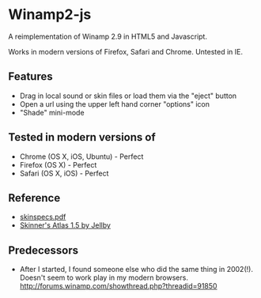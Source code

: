 # Winamp2-js

A reimplementation of Winamp 2.9 in HTML5 and Javascript.

Works in modern versions of Firefox, Safari and Chrome. Untested in IE.

## Features

- Drag in local sound or skin files or load them via the "eject" button
- Open a url using the upper left hand corner "options" icon
- "Shade" mini-mode

## Tested in modern versions of

- Chrome (OS X, iOS, Ubuntu) - Perfect
- Firefox (OS X) - Perfect
- Safari (OS X, iOS) - Perfect

## Reference

- [skinspecs.pdf](http://members.xoom.it/skinart/tutorial/skinspecs..pdf)
- [Skinner's Atlas 1.5 by Jellby](http://forums.winamp.com/showthread.php?p=951257)

## Predecessors
- After I started, I found someone else who did the same thing in 2002(!).
  Doesn't seem to work play in my modern browsers. http://forums.winamp.com/showthread.php?threadid=91850
